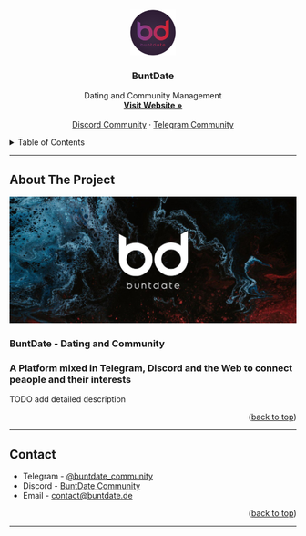 <a name="readme-top"></a>

<!-- PROJECT LOGO -->
<br />
<div align="center">
  <a href="https://github.com/buntdate">
    <img src="assets/logo_round.png" alt="Logo" width="80" height="80">
  </a>
  <h3 align="center">BuntDate</h3>
  <p align="center">
    Dating and Community Management
    <br />
    <a href="https://buntdate.de/"><strong>Visit Website »</strong></a>
    <br />
    <br />
    <a href="https://discord.gg/66jEfKasd2">Discord Community</a>
    ·
    <a href="https://t.me/buntdate_community">Telegram Community</a>
  </p>
</div>
<!-- TABLE OF CONTENTS -->
<details>
  <summary>Table of Contents</summary>
  <p>TODO</p>
</details>

---

<!-- ABOUT THE PROJECT -->

## About The Project

[![ScreenBanner][product-banner]](https://buntdate.de)

### BuntDate - Dating and Community

### A Platform mixed in Telegram, Discord and the Web to connect peaople and their interests

TODO add detailed description

<p align="right">(<a href="#readme-top">back to top</a>)</p>

---

<!-- CONTACT -->

## Contact

-   Telegram - [@buntdate_community](https://t.me/buntdate_community)
-   Discord - [BuntDate Community](https://discord.gg/66jEfKasd2)
-   Email - contact@buntdate.de

<p align="right">(<a href="#readme-top">back to top</a>)</p>

---

[product-banner]: assets/banner-2.jpg
